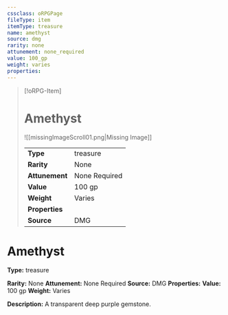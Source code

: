 ```yaml
---
cssclass: oRPGPage
fileType: item
itemType: treasure
name: amethyst
source: dmg
rarity: none
attunement: none_required
value: 100_gp
weight: varies
properties:
---
```

> [!oRPG-Item]
> # Amethyst
> ![[missingImageScroll01.png|Missing Image]]
>
> |  |   |
> |:--|---|
> |**Type** | treasure |
> |**Rarity** | None |
> | **Attunement** | None Required |
> | **Value** | 100 gp |
>  | **Weight**| Varies |
>  |**Properties** |  |
> | **Source** | DMG |

#  Amethyst
**Type:** treasure

**Rarity:** None
**Attunement:** None Required
**Source:** DMG
**Properties:**
**Value:** 100 gp
**Weight:** Varies

**Description:** A transparent deep purple gemstone.



